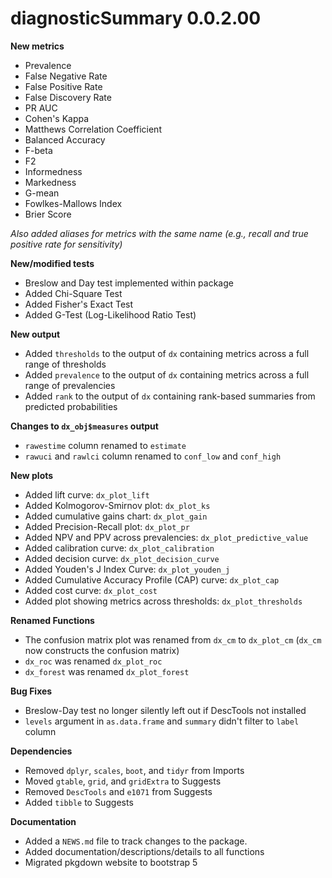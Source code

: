 # diagnosticSummary 0.0.2.00

**New metrics**

* Prevalence
* False Negative Rate
* False Positive Rate
* False Discovery Rate
* PR AUC
* Cohen's Kappa
* Matthews Correlation Coefficient
* Balanced Accuracy
* F-beta
* F2
* Informedness
* Markedness
* G-mean
* Fowlkes-Mallows Index
* Brier Score


*Also added aliases for metrics with the same name (e.g., recall and true positive rate for sensitivity)* 

**New/modified tests**

* Breslow and Day test implemented within package
* Added Chi-Square Test
* Added Fisher's Exact Test 
* Added G-Test (Log-Likelihood Ratio Test)


**New output**

* Added `thresholds` to the output of `dx` containing metrics across a full range of thresholds
* Added `prevalence` to the output of `dx` containing metrics across a full range of prevalencies
* Added `rank` to the output of `dx` containing rank-based summaries from predicted probabilities

**Changes to `dx_obj$measures` output**

* `rawestime` column renamed to `estimate`
* `rawuci` and `rawlci` column renamed to `conf_low` and `conf_high`

**New plots**

* Added lift curve: `dx_plot_lift`
* Added Kolmogorov-Smirnov plot: `dx_plot_ks`
* Added cumulative gains chart: `dx_plot_gain`
* Added Precision-Recall plot: `dx_plot_pr`
* Added NPV and PPV across prevalencies: `dx_plot_predictive_value`
* Added calibration curve: `dx_plot_calibration`
* Added decision curve: `dx_plot_decision_curve`
* Added Youden's J Index Curve: `dx_plot_youden_j`
* Added Cumulative Accuracy Profile (CAP) curve: `dx_plot_cap`
* Added cost curve: `dx_plot_cost`
* Added plot showing metrics across thresholds: `dx_plot_thresholds`

**Renamed Functions**

* The confusion matrix plot was renamed from `dx_cm` to `dx_plot_cm` (`dx_cm` now constructs the confusion matrix)
* `dx_roc` was renamed `dx_plot_roc`
* `dx_forest` was renamed `dx_plot_forest`

**Bug Fixes**

* Breslow-Day test no longer silently left out if DescTools not installed
* `levels` argument in `as.data.frame` and `summary` didn't filter to `label` column

**Dependencies**

* Removed `dplyr`, `scales`, `boot`, and `tidyr` from Imports
* Moved `gtable`, `grid`, and `gridExtra` to Suggests
* Removed `DescTools` and `e1071` from Suggests
* Added `tibble` to Suggests

**Documentation**

* Added a `NEWS.md` file to track changes to the package.
* Added documentation/descriptions/details to all functions
* Migrated pkgdown website to bootstrap 5



